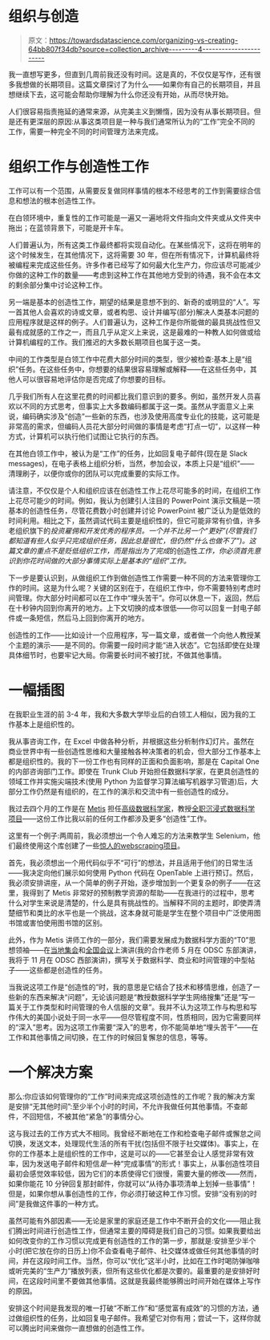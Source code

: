 # 组织与创造

> 原文：<https://towardsdatascience.com/organizing-vs-creating-64bb807f34db?source=collection_archive---------4----------------------->

我一直想写更多，但直到几周前我还没有时间。这是真的，不仅仅是写作，还有很多我想做的长期项目。这篇文章探讨了为什么——如果你有自己的长期项目，并且想继续下去，这可能会帮助你理解为什么你还没有开始，从而尽快开始。

人们很容易指责拖延的通常来源，从完美主义到懒惰，因为没有从事长期项目。但是还有更深层的原因:从事这类项目是一种与我们通常所认为的“工作”完全不同的工作，需要一种完全不同的时间管理方法来完成。

# 组织工作与创造性工作

工作可以有一个范围，从需要反复做同样事情的根本不经思考的工作到需要综合信息和想法的根本创造性工作。

在白领环境中，重复性的工作可能是一遍又一遍地将文件指向文件夹或从文件夹中拖出；在蓝领背景下，可能是开卡车。

人们普遍认为，所有这类工作最终都将实现自动化。在某些情况下，这将在明年的这个时候发生，在其他情况下，这将需要 30 年，但在所有情况下，计算机最终将被编程来完成这些任务。许多作者已经写了如何最大化生产力，你应该尽可能减少你做的这种工作的数量——考虑到这种工作在其他地方受到的待遇，我不会在本文的剩余部分集中讨论这种工作。

另一端是基本的创造性工作，期望的结果是意想不到的、新奇的或明显的“人”。写一首其他人会喜欢的诗或文章，或者构思、设计并编写(部分)解决人类基本问题的应用程序就是这样的例子。人们普遍认为，这种工作是你所能做的最具挑战性但又最有成就感的工作之一，而且几乎从定义上来说，这是最难的一种教人如何做或给计算机编程的工作。我们推迟的大多数长期项目也属于这一类。

中间的工作类型是白领工作中花费大部分时间的类型，很少被检查:基本上是“组织”任务。在这些任务中，你想要的结果很容易理解或解释——在这些任务中，其他人可以很容易地评估你是否完成了你想要的目标。

几乎我们所有人在这里花费的时间都比我们意识到的要多。例如，虽然开发人员喜欢以不同的方式思考，但事实上大多数编码都属于这一类。虽然从字面意义上来说，编码确实涉及“创造”一些新的东西，也涉及使用高度专业化的技能，这可能是非常高的需求，但编码人员花大部分时间做的事情是考虑“打点一切”，以这样一种方式，计算机可以执行他们试图让它执行的东西。

在其他白领工作中，被认为是“工作”的任务，比如回复电子邮件(现在是 Slack messages)，在电子表格上组织分析，当然，参加会议，本质上只是“组织”——清理刷子，以便你或你的团队可以完成重要的实际工作。

请注意，不仅仅是个人和组织应该在创造性工作上花尽可能多的时间，在组织工作上花尽可能少的时间。例如，我认为创建引人注目的 PowerPoint 演示文稿是一项基本的创造性任务，尽管花费数小时创建并讨论 PowerPoint 被广泛认为是低效的时间利用。相比之下，虽然调试代码主要是组织性的，但它可能非常有价值，许多老组织旗下的*投资雇佣和开发优秀的程序员。一个并不比另一个“更好”(尽管我们都知道有些人似乎只完成组织任务，因此总是很忙，但仍然“什么也做不了”)。这篇文章的重点不是贬低组织工作，而是指出为了完成*的创造性*工作，你必须首先意识到你花时间做的大部分事情实际上是基本的“组织”工作。*

下一步是要认识到，从做组织工作到做创造性工作需要一种不同的方法来管理你工作的时间。这是为什么呢？关键的区别在于，在组织工作中，你不需要特别考虑时间管理。你大部分时间都可以在工作中“埋头苦干”。你可以休息一下，返回，然后在十秒钟内回到你离开的地方。上下文切换的成本很低——你可以回复一封电子邮件或一条短信，然后马上回到你离开的地方。

创造性的工作——比如设计一个应用程序，写一篇文章，或者做一个向他人教授某个主题的演示——是不同的。你需要一段时间才能“进入状态”。它包括即使在处理具体细节时，也要牢记大局。你需要长时间不被打扰，不做其他事情。

# 一幅插图

在我职业生涯的前 3-4 年，我和大多数大学毕业后的白领工人相似，因为我的工作基本上是组织性的。

我从事咨询工作，在 Excel 中做各种分析，并根据这些分析制作幻灯片。虽然在商业世界中有一些创造性思维和大量接触各种决策者的机会，但大部分工作基本上都是组织性的。我的下一份工作也有同样的正面和负面影响，那是在 Capital One 的内部咨询部门工作。即使在 Trunk Club 开始担任数据科学家，在更具创造性的领域工作并实施尖端技术(使用 Python 为监督学习算法编写机器学习管道)后，大部分工作仍然是有组织的，在工作的演示和交流中有一些创造性的成分。

我过去四个月的工作是在 [Metis](https://www.thisismetis.com) 担任[高级数据科学家](https://www.thisismetis.com/jobs/senior-data-scientist)，教授[全职沉浸式数据科学项目](https://www.thisismetis.com/data-science-bootcamps)——这份工作比我以前的任何工作都涉及更多“创造性”工作。

这里有一个例子:两周前，我必须想出一个令人难忘的方法来教学生 Selenium，他们最终使用这个库创建了一些[惊人的](https://github.com/farhaanshaikh19/metis_projects/tree/master/02-Luther)[web](https://github.com/igabr/Metis_Projects_Chicago_2017/tree/master/Project_Luthur_02)[scraping](https://github.com/tongwu21/Data-Science-Projects/tree/master/Soccer%20Game%20Prediction)[项目](https://github.com/kzhao682/Weather_Agriculture)。

首先，我必须想出一个用代码似乎不“可行”的想法，并且适用于他们的日常生活——我决定向他们展示如何使用 Python 代码在 OpenTable 上进行预订。然后，我必须安排讲座，从一个简单的例子开始，逐步增加到一个更复杂的例子——在这里，我得到了 Metis 非常好的预制教学资源的帮助——在我进行的过程中，思考什么对学生来说是清楚的，什么是具有挑战性的。当解释不同的主题时，即使弄清楚细节和类比的水平也是一个挑战，这本身就可能是学生在整个项目中广泛使用图书馆或害怕使用图书馆的区别。

此外，作为 Metis 讲师工作的一部分，我们需要发展成为数据科学方面的“T0”思想领袖——在[当地集会](https://www.meetup.com/Metis-Chicago-Data-Science/events/240767137/)和[全国会议](https://www.odsc.com/training/portfolio/fortune-telling-python-intro-time-series-modeling)上演讲(我的合作老师 5 月在 ODSC 东部演讲，我将于 11 月在 ODSC 西部演讲)，撰写关于数据科学、商业和时间管理的中型帖子——这些都是创造性的任务。

当我说这项工作是“创造性的”时，我的意思是它结合了技术和移情思维，创造了一些新的东西来解决“问题”，无论该问题是“教授数据科学学生网络搜集”还是“写一篇关于工作类型和时间管理的令人信服的文章”。我并不认为这项工作与构思和写作伟大的美国小说处于同一水平——但尽管程度不同，性质相同，因为它需要同样的“深入”思考。因为这项工作需要“深入”的思考，你不能简单地“埋头苦干”——在工作和其他事情之间切换，在工作的时候回复懈怠的信息，等等。

# 一个解决方案

那么:你应该如何管理你的“工作”时间来完成这项创造性的工作呢？我的解决方案是安排“无其他时间”:至少半个小时的时间，不允许我做任何其他事情。不查邮件，不回短信，不被其他“紧急”的事情分心。

这与我过去的工作方式大不相同。我曾经不断地在工作和检查电子邮件或懈怠之间切换，发送文本，处理现代生活的所有干扰(包括但不限于社交媒体)。事实上，在你的工作基本上是组织性的工作中，这是可以的——它甚至会让人感觉非常有效率，因为发送电子邮件和短信*是*一种“完成事情”的形式！事实上，从事创造性项目最初会感觉效率较低，因为它们的本质使得它们很慢，需要大量的修改——然而，如果你能花 10 分钟回复那封邮件，你就可以“从待办事项清单上划掉一些事情”！但是，如果你想从事创造性的工作，你必须打破这种工作习惯。安排“没有别的时间”是我做这件事的一种方式。

虽然可能有外部因素——无论是家里的家庭还是工作中不断开会的文化——阻止我们腾出时间进行创造性工作，但通常主要的障碍是我们自己的习惯。如果我要给出如何改变你的工作习惯以完成更有创造性的工作的第一步，那就是:安排至少半个小时(把它放在你的日历上)你不会查看电子邮件、社交媒体或做任何其他事情的时间，并在这段时间工作。当然，你可以“优化”这半小时，比如在工作时喝防弹咖啡或听完美的“生产力”播放列表，但所有这些优化都是次要的。最重要的是安排好时间，在这段时间里不要做其他事情。这就是我最终能够腾出时间开始在媒体上写作的原因。

安排这个时间是我发现的唯一打破“不断工作”和“感觉富有成效”的习惯的方法，通过做组织性的任务，比如回复电子邮件。我希望它对你有用；尝试一下，这样你就可以腾出时间来做你一直想做的创造性工作。